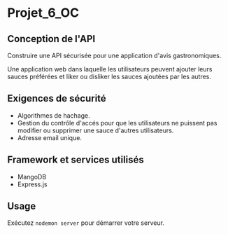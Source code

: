 # Projet_6_OC

## Conception de l'API

Construire une API sécurisée pour une application d'avis gastronomiques.

Une application web dans laquelle les utilisateurs peuvent ajouter
leurs sauces préférées et liker ou disliker les sauces ajoutées par les autres.

## Exigences de sécurité

- Algorithmes de hachage.
- Gestion du contrôle d'accés pour que les utilisateurs ne puissent pas modifier ou supprimer une sauce d'autres utilisateurs.
- Adresse email unique.

## Framework et services utilisés

- MangoDB
- Express.js

## Usage

Exécutez `nodemon server` pour démarrer votre serveur.

